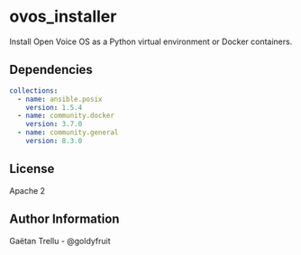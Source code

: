 # ovos_installer

Install Open Voice OS as a Python virtual environment or Docker containers.

## Dependencies

```yaml
collections:
  - name: ansible.posix
    version: 1.5.4
  - name: community.docker
    version: 3.7.0
  - name: community.general
    version: 8.3.0
```

## License

Apache 2

## Author Information

Gaëtan Trellu - @goldyfruit
